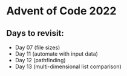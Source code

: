 # Advent of Code 2022

## Days to revisit:

- Day 07 (file sizes)
- Day 11 (automate with input data)
- Day 12 (pathfinding)
- Day 13 (multi-dimensional list comparison)
